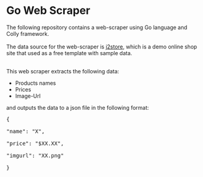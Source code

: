 
# Go Web Scraper

The following repository contains a web-scraper using Go language and Colly framework. <br /> <br />
The data source for the web-scraper is [j2store](http://j2store.net/demo/index.php/shop), which is a demo online shop site that used as a free template with sample data. <br /> <br />

This web scraper extracts the following data:
* Products names
* Prices
* Image-Url <br />

and outputs the data to a json file in the following format: <br />
<pre>{ <br />
"name": "X", <br />
"price": "$XX.XX", <br />
"imgurl": "XX.png" <br />
}</pre>